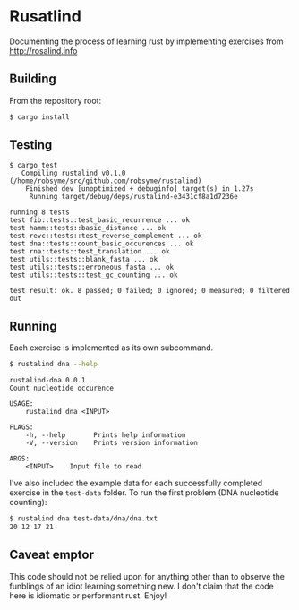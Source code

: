 # Rusatlind
Documenting the process of learning rust by implementing exercises from http://rosalind.info

## Building
From the repository root:
```sh
$ cargo install
```

## Testing
```
$ cargo test
   Compiling rustalind v0.1.0 (/home/robsyme/src/github.com/robsyme/rustalind)
    Finished dev [unoptimized + debuginfo] target(s) in 1.27s
     Running target/debug/deps/rustalind-e3431cf8a1d7236e

running 8 tests
test fib::tests::test_basic_recurrence ... ok
test hamm::tests::basic_distance ... ok
test revc::tests::test_reverse_complement ... ok
test dna::tests::count_basic_occurences ... ok
test rna::tests::test_translation ... ok
test utils::tests::blank_fasta ... ok
test utils::tests::erroneous_fasta ... ok
test utils::tests::test_gc_counting ... ok

test result: ok. 8 passed; 0 failed; 0 ignored; 0 measured; 0 filtered out
```

## Running
Each exercise is implemented as its own subcommand. 

```sh
$ rustalind dna --help
```

```
rustalind-dna 0.0.1
Count nucleotide occurence

USAGE:
    rustalind dna <INPUT>

FLAGS:
    -h, --help       Prints help information
    -V, --version    Prints version information

ARGS:
    <INPUT>    Input file to read
```

I've also included the example data for each successfully completed exercise in the `test-data` folder. To run the first problem (DNA nucleotide counting):

```sh
$ rustalind dna test-data/dna/dna.txt
20 12 17 21
```

## Caveat emptor
This code should not be relied upon for anything other than to observe the funblings of an idiot learning something new. I don't claim that the code here is idiomatic or performant rust. Enjoy!
